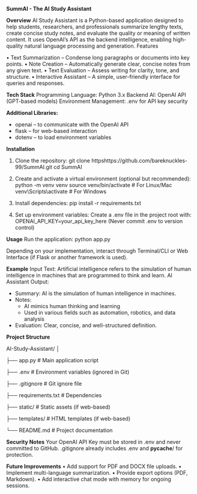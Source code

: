 **SummAI - The AI Study Assistant**

**Overview**
AI Study Assistant is a Python-based application designed to help students, researchers, and professionals summarize lengthy texts, create concise study notes, and evaluate the quality or meaning of written content. It uses OpenAI’s API as the backend intelligence, enabling high-quality natural language processing and generation.
Features

•	Text Summarization – Condense long paragraphs or documents into key points.
•	Note Creation – Automatically generate clear, concise notes from any given text.
•	Text Evaluation – Assess writing for clarity, tone, and structure.
•	Interactive Assistant – A simple, user-friendly interface for queries and responses.

**Tech Stack**
Programming Language: Python 3.x
Backend AI: OpenAI API (GPT-based models)
Environment Management: .env for API key security

**Additional Libraries:**
  - openai – to communicate with the OpenAI API
  - flask – for web-based interaction
  - dotenv – to load environment variables
    
**Installation**

1. Clone the repository:
git clone httpshttps://github.com/bareknuckles-99/SummAI.git
cd SummAI

3. Create and activate a virtual environment (optional but recommended):
python -m venv venv
source venv/bin/activate      # For Linux/Mac
venv\Scripts\activate         # For Windows

5. Install dependencies:
pip install -r requirements.txt

7. Set up environment variables:
Create a .env file in the project root with:
OPENAI_API_KEY=your_api_key_here
(Never commit .env to version control)

**Usage**
Run the application:
python app.py

Depending on your implementation, interact through Terminal/CLI or Web Interface (if Flask or another framework is used).

**Example**
Input Text:
Artificial intelligence refers to the simulation of human intelligence in machines that are programmed to think and learn.
AI Assistant Output:
- Summary: AI is the simulation of human intelligence in machines.
- Notes:
  - AI mimics human thinking and learning
  - Used in various fields such as automation, robotics, and data analysis
- Evaluation: Clear, concise, and well-structured definition.

  
**Project Structure**

AI-Study-Assistant/
│

├── app.py              # Main application script

├── .env                # Environment variables (ignored in Git)

├── .gitignore          # Git ignore file

├── requirements.txt    # Dependencies

├── static/             # Static assets (if web-based)

├── templates/          # HTML templates (if web-based)

└── README.md           # Project documentation


**Security Notes**
Your OpenAI API Key must be stored in .env and never committed to GitHub.
.gitignore already includes .env and __pycache__/ for protection.

**Future Improvements**
•	Add support for PDF and DOCX file uploads.
•	Implement multi-language summarization.
•	Provide export options (PDF, Markdown).
•	Add interactive chat mode with memory for ongoing sessions.

